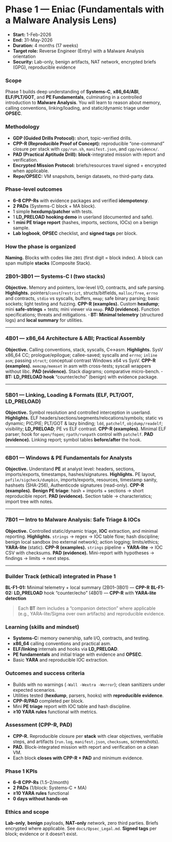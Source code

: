 # Phase 1 — Eniac (Fundamentals with a Malware Analysis Lens)

- **Start:** 1-Feb-2026
- **End:** 31-May-2026
- **Duration:** 4 months (17 weeks)
- **Target role:** Reverse Engineer (Entry) with a Malware Analysis orientation
- **Security:** Lab-only, benign artifacts, NAT network, encrypted briefs (GPG), reproducible evidence

### Scope

Phase 1 builds deep understanding of **Systems-C**, **x86_64/ABI**, **ELF/PLT/GOT**, and **PE Fundamentals**, culminating in a controlled introduction to **Malware Analysis**. You will learn to reason about memory, calling conventions, linking/loading, and static/dynamic triage under **OPSEC**.

### Methodology

* **GDP (Guided Drills Protocol):** short, topic-verified drills.
* **CPP-R (Reproducible Proof of Concept):** reproducible “one-command” closure per stack with `cpp/run.sh`, `manifest.json`, and `cpp/evidence/`.
* **PAD (Practical Aptitude Drill):** **block**-integrated mission with report and verification.
* **Encrypted Mission Protocol:** briefs/resources travel signed + encrypted when applicable.
* **Repo/OPSEC:** VM snapshots, benign datasets, no third-party data.

### Phase-level outcomes

* **6–8 CPP-Rs** with evidence packages and verified **idempotency**.
* **2 PADs** (Systems-C block + MA block).
* 1 simple **hexdump/patcher** with tests.
* 1 **LD_PRELOAD hooking demo** in userland (documented and safe).
* 1 **mini PE triage report** (hashes, imports, sections, IOCs) on a benign sample.
* **Lab logbook**, **OPSEC** checklist, and **signed tags** per block.

### How the phase is organized

**Naming.** Blocks with codes like `2B01` (first digit = block index). A block can span multiple **stacks** (Composite Stack).

### 2B01–3B01 — Systems-C I (two stacks)

**Objective.** Memory and pointers, low-level I/O, contracts, and safe parsing.
**Highlights.** pointers/`const`/`restrict`, structs/bitfields, `malloc/free`, `errno` and contracts, `stdio` vs syscalls, buffers, `mmap`; safe binary parsing; basic sockets; light testing and fuzzing.
**CPP-R (examples).** Custom **hexdump**; mini **safe-strings** + tests; mini viewer via `mmap`.
**PAD (evidence).** Function specifications; threats and mitigations.
**· BT:** **Minimal telemetry** (structured logs) and **local summary** for utilities.

---

### 4B01 — x86_64 Architecture & ABI; Practical Assembly

**Objective.** Calling conventions, stack, syscalls, C↔asm.
**Highlights.** SysV x86_64 CC; prologue/epilogue; callee-saved; syscalls and `errno`; `inline asm`; passing `struct`; conceptual contrast Windows x64 vs SysV.
**CPP-R (examples).** `memcmp/memset` in asm with cross-tests; syscall wrappers without libc.
**PAD (evidence).** Stack diagrams; comparative micro-bench.
**· BT:** **LD_PRELOAD hook** “counter/echo” (benign) with evidence package.

---

### 5B01 — Linking, Loading & Formats (ELF, PLT/GOT, LD_PRELOAD)

**Objective.** Symbol resolution and controlled interception in userland.
**Highlights.** ELF headers/sections/segments/relocations/symbols; static vs dynamic; PIC/PIE; PLT/GOT & lazy binding; `ldd`, `patchelf`, `objdump/readelf`; visibility; **LD_PRELOAD**; PE vs ELF contrast.
**CPP-R (examples).** Minimal ELF parser; hook for `open/fopen`; `rpath/runpath` control with `patchelf`.
**PAD (evidence).** Linking report; symbol tables **before/after** the hook.

---

### 6B01 — Windows & PE Fundamentals for Analysts

**Objective.** Understand **PE** at analyst level: headers, sections, imports/exports, timestamps, hashes/signatures.
**Highlights.** PE layout, `pefile/sigcheck/dumpbin`, imports/exports, resources, timestamp sanity, hashsets (SHA-256), Authenticode signatures (read-only).
**CPP-R (examples).** **Benign PE triage**: hash + imports + sections → short reproducible report.
**PAD (evidence).** Section table → characteristics; import tree with notes.

---

### 7B01 — Intro to Malware Analysis: Safe Triage & IOCs

**Objective.** Controlled static/dynamic triage, **IOC** extraction, and minimal reporting.
**Highlights.** `strings` → regex → IOC table flow; hash discipline; benign local sandbox (no external network); action logging; limits/ethics; **YARA-lite** (static).
**CPP-R (examples).** `strings` pipeline + **YARA-lite** → IOC CSV with checksums.
**PAD (evidence).** Mini-report with hypotheses → findings → limits → next steps.

---

### Builder Track (ethical) integrated in Phase 1

**BL-F1-01:** Minimal telemetry + local summary (2B01–3B01) — **CPP-R**
**BL-F1-02:** **LD_PRELOAD** hook “counter/echo” (4B01) — **CPP-R** with **YARA-lite detection**

> Each **BT** item includes a “companion detection” where applicable (e.g., YARA-lite/Sigma over own artifacts) and reproducible evidence.


### Learning (skills and mindset)

* **Systems-C:** memory ownership, safe I/O, contracts, and testing.
* **x86_64** calling conventions and practical asm.
* **ELF/linking** internals and hooks via **LD_PRELOAD**.
* **PE fundamentals** and initial triage with evidence and **OPSEC**.
* Basic **YARA** and reproducible IOC extraction.

### Outcomes and success criteria

* Builds with no warnings (`-Wall -Wextra -Werror`); clean sanitizers under expected scenarios.
* Utilities tested (**hexdump**, parsers, hooks) with **reproducible evidence**.
* **CPP-R/PAD** completed per block.
* Mini **PE triage** report with IOC table and hash discipline.
* **≥10 YARA rules** functional with metrics.

### Assessment (CPP-R, PAD)

* **CPP-R.** Reproducible closure per **stack** with clear objectives, verifiable steps, and artifacts (`run.log`, `manifest.json`, `checksums`, screenshots).
* **PAD.** Block-integrated mission with report and verification on a clean VM.
* Each block **closes with CPP-R + PAD** and minimum evidence.

### Phase 1 KPIs

* **6–8 CPP-Rs** (1.5–2/month)
* **2 PADs** (1/block: Systems-C + MA)
* **≥10 YARA rules** functional
* **0 days without hands-on**

### Ethics and scope

**Lab-only**, **benign** payloads, **NAT-only** network, zero third parties. Briefs encrypted where applicable. See `docs/Opsec_Legal.md`. **Signed tags** per block; evidence or it doesn’t exist.

